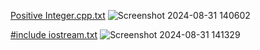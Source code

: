 [Positive Integer.cpp.txt](https://github.com/user-attachments/files/16827510/Positive.Integer.cpp.txt)
![Screenshot 2024-08-31 140602](https://github.com/user-attachments/assets/40d5d44c-d27b-4ba1-939f-2b342f9adc65)









[#include iostream.txt](https://github.com/user-attachments/files/16827512/include.iostream.txt)
![Screenshot 2024-08-31 141329](https://github.com/user-attachments/assets/c6367c09-3903-42a8-885b-c30a9691da42)
